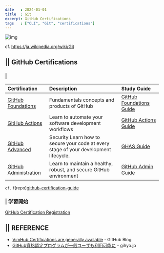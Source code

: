 ```yaml
---
date   : 2024-01-01
title  : Git 
excerpt: GitHub Certifications
tags   : ["CLI", "Git", "certifications"]
---
```


![img](https://upload.wikimedia.org/wikipedia/commons/thumb/e/e0/Git-logo.svg/300px-Git-logo.svg.png)

cf. https://ja.wikipedia.org/wiki/Git

## || GitHub Certifications
### | 

|Certification|Description|Study Guide|
|:-|:-|:-|
|[GitHub Foundations]()   |Fundamentals concepts and products of GitHub|[GitHub Foundations Guide]()|
|[GitHub Actions]()       |Learn to automate your software development workflows|[GitHub Actions Guide]()|
|[GitHub Advanced]()      |Security	Learn how to secure your code at every stage of your development lifecycle.|[GHAS Guide]()|
|[GitHub Administration]()|Learn to maintain a healthy, robust, and secure GitHub environment|[GitHub Admin Guide]()|


`cf.` f(repo)[github-certification-guide](https://github.com/LadyKerr/github-certification-guide)

### | 学習開始
[GitHub Certification Registration](https://examregistration.github.com/login?ReturnUrl=%2Foverview)



## || REFERENCE
- [VimHub Certifications are generally available](https://github.blog/2024-01-08-github-certifications-are-generally-available/) - GitHub Blog
- [GitHub資格認定プログラムが一般ユーザも利用可能に](https://gihyo.jp/article/2024/01/github-certifications) - gihyo.jp 


